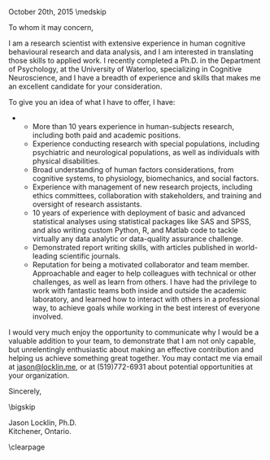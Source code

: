 


October 20th, 2015 
\medskip

To whom it may concern, 

I am a research scientist with extensive experience in human
cognitive behavioural research and data analysis, 
and I am interested in translating those
skills to applied work. I recently completed a Ph.D. in the Department of
Psychology, at the University of Waterloo, specializing in
Cognitive Neuroscience, and I have a breadth of experience and
skills that makes me an excellent candidate for your consideration. 


To give you an idea of what I have to offer, I have:

*    
    + More than 10 years experience in human-subjects research, 
    including both paid and academic positions.
    +  Experience conducting research with special populations,
	including psychiatric and neurological populations,
	as well as individuals with physical disabilities. 
    + Broad understanding of human factors considerations, from
	cognitive systems, to physiology, biomechanics, and social
	factors.
    + Experience with management of new research projects, including
    ethics committees, collaboration with stakeholders, and
    training and oversight of research assistants.
    +  10 years of experience with deployment of basic and advanced
    statistical analyses using statistical packages like SAS and
    SPSS, and also writing custom Python, R, and Matlab code to
    tackle virtually any data analytic or data-quality assurance
    challenge.
    +  Demonstrated report writing skills, with articles
    published in world-leading scientific journals. 
    +  Reputation for being a motivated collaborator and team member. 
    Approachable and eager to help colleagues
    with technical or other challenges, as well as learn
    from others. I have had the privilege to work with fantastic
    teams both inside and outside the academic laboratory, and
    learned how to interact with others in a professional way, to
    achieve goals while working in the best interest of everyone
    involved.

I would very much enjoy the opportunity to communicate why I would
be a valuable addition to your team, to demonstrate that I am not
only capable, but unrelentingly enthusiastic about making an
effective contribution and helping us achieve something great
together. 
You may contact me via email at jason@locklin.me,
or at (519)772-6931 about potential opportunities at your
organization.

Sincerely, 

\bigskip

Jason Locklin, Ph.D. \
Kitchener, Ontario.

\clearpage

